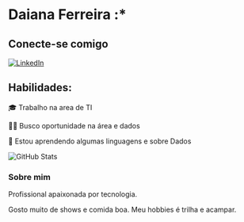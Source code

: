 # Daiana Ferreira :*

## Conecte-se comigo
[![LinkedIn](https://img.shields.io/badge/LinkedIn-000?style=for-the-badge&logo=linkedin&logoColor=0E76A8)](https://www.linkedin.com/in/daianajesusferreira/)


## Habilidades:
🎓 Trabalho na area de TI

👩‍💻 Busco oportunidade na área e dados

🧠 Estou aprendendo algumas linguagens e sobre Dados


![GitHub Stats](https://github-readme-stats.vercel.app/api?username=Daianaajferreira&theme=transparent&bg_color=000&border_color=30A3DC&show_icons=true&icon_color=30A3DC&title_color=E94D5F&text_color=FFF)


### Sobre mim

Profissional apaixonada por tecnologia.

Gosto muito de shows e comida boa. Meu hobbies é trilha e acampar.





